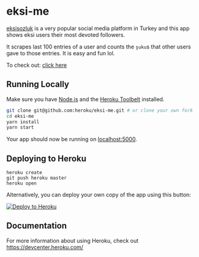 # eksi-me

[eksisozluk](https://www.eksisozluk.com/) is a very popular social media platform in Turkey and this app shows eksi users their most devoted followers.

It scrapes last 100 entries of a user and counts the `şuku`s that other users gave to those entries. It is easy and fun lol.

To check out: [click here](https://eksi-me.herokuapp.com/)

## Running Locally

Make sure you have [Node.js](http://nodejs.org/) and the [Heroku Toolbelt](https://toolbelt.heroku.com/) installed.

```sh
git clone git@github.com:heroku/eksi-me.git # or clone your own fork
cd eksi-me
yarn install
yarn start
```

Your app should now be running on [localhost:5000](http://localhost:5000/).

## Deploying to Heroku

```
heroku create
git push heroku master
heroku open
```

Alternatively, you can deploy your own copy of the app using this button:

[![Deploy to Heroku](https://www.herokucdn.com/deploy/button.png)](https://heroku.com/deploy)

## Documentation

For more information about using Heroku, check out https://devcenter.heroku.com/
